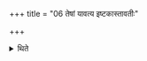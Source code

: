 +++
title = "06 तेषां यावत्य इष्टकास्तावतीः"

+++

<details><summary>थिते</summary>

तेषां यावत्य इष्टकास्तावतीः शर्कराः परिश्रिताः ६
</details>
